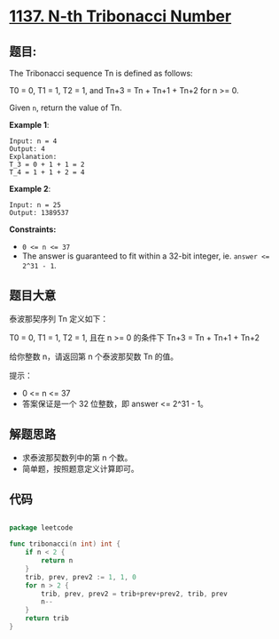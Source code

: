 # [1137. N-th Tribonacci Number](https://leetcode.com/problems/n-th-tribonacci-number/)


## 题目:

The Tribonacci sequence Tn is defined as follows:

T0 = 0, T1 = 1, T2 = 1, and Tn+3 = Tn + Tn+1 + Tn+2 for n >= 0.

Given `n`, return the value of Tn.

**Example 1**:

    Input: n = 4
    Output: 4
    Explanation:
    T_3 = 0 + 1 + 1 = 2
    T_4 = 1 + 1 + 2 = 4

**Example 2**:

    Input: n = 25
    Output: 1389537

**Constraints:**

- `0 <= n <= 37`
- The answer is guaranteed to fit within a 32-bit integer, ie. `answer <= 2^31 - 1`.


## 题目大意


泰波那契序列 Tn 定义如下： 

T0 = 0, T1 = 1, T2 = 1, 且在 n >= 0 的条件下 Tn+3 = Tn + Tn+1 + Tn+2

给你整数 n，请返回第 n 个泰波那契数 Tn 的值。

提示：

- 0 <= n <= 37
- 答案保证是一个 32 位整数，即 answer <= 2^31 - 1。



## 解题思路

- 求泰波那契数列中的第 n 个数。
- 简单题，按照题意定义计算即可。


## 代码

```go

package leetcode

func tribonacci(n int) int {
	if n < 2 {
		return n
	}
	trib, prev, prev2 := 1, 1, 0
	for n > 2 {
		trib, prev, prev2 = trib+prev+prev2, trib, prev
		n--
	}
	return trib
}

```